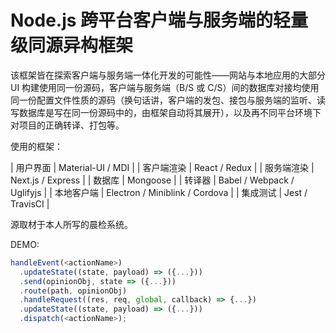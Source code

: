 # Node.js 跨平台客户端与服务端的轻量级同源异构框架

该框架皆在探索客户端与服务端一体化开发的可能性——网站与本地应用的大部分 UI 构建使用同一份源码，客户端与服务端（B/S 或 C/S）间的数据库对接均使用同一份配置文件性质的源码（换句话讲，客户端的发包、接包与服务端的监听、读写数据库是写在同一份源码中的，由框架自动将其展开），以及再不同平台环境下对项目的正确转译、打包等。

使用的框架：

| 用户界面 | Material-UI / MDI |
| 客户端渲染 | React / Redux |
| 服务端渲染 | Next.js / Express |
| 数据库 | Mongoose |
| 转译器 | Babel / Webpack / Uglifyjs |
| 本地客户端 | Electron / Miniblink / Cordova |
| 集成测试 | Jest / TravisCI |

源取材于本人所写的晨检系统。

DEMO:

```javascript
handleEvent(<actionName>)
  .updateState((state, payload) => ({...}))
  .send(opinionObj, state => ({...}))
  .route(path, opinionObj)
  .handleRequest((res, req, global, callback) => {...})
  .updateState((state, payload) => ({...}))
  .dispatch(<actionName>);
```
